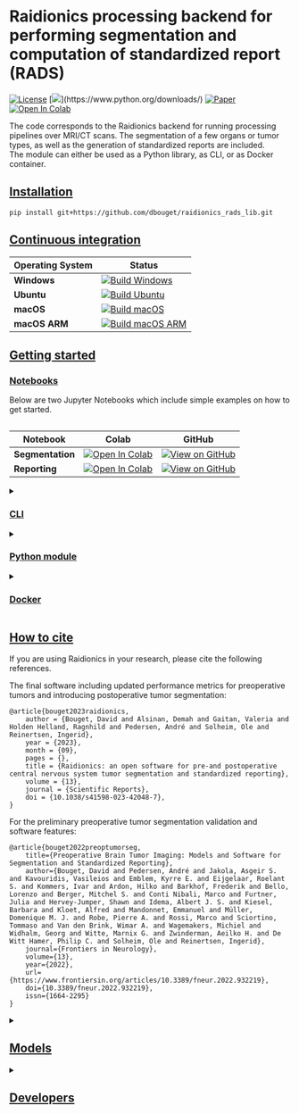 # Raidionics processing backend for performing segmentation and computation of standardized report (RADS)

[![License](https://img.shields.io/badge/License-BSD%202--Clause-orange.svg)](https://opensource.org/licenses/BSD-2-Clause)
[![](https://img.shields.io/badge/python-(3.7)|3.8|3.9|3.10|(3.11)-blue.svg)](https://www.python.org/downloads/)
[![Paper](https://zenodo.org/badge/DOI/10.3389/fneur.2022.932219.svg)](https://www.frontiersin.org/articles/10.3389/fneur.2022.932219/full)
[![Open In Colab](https://colab.research.google.com/assets/colab-badge.svg)](https://colab.research.google.com/gist/dbouget/fdd4d034a2351b2ce7ab624ffb646ab5/01_run_simple_segmentation.ipynb)

The code corresponds to the Raidionics backend for running processing pipelines over MRI/CT scans. The segmentation of
a few organs or tumor types, as well as the generation of standardized reports are included.  
The module can either be used as a Python library, as CLI, or as Docker container.

## [Installation](https://github.com/dbouget/raidionics_rads_lib#installation)

```
pip install git+https://github.com/dbouget/raidionics_rads_lib.git
```

## [Continuous integration](https://github.com/dbouget/raidionics_rads_lib#continuous-integration)

| Operating System | Status                                                                                                                                                                                                                      |
|------------------|-----------------------------------------------------------------------------------------------------------------------------------------------------------------------------------------------------------------------------|
| **Windows**      | [![Build Windows](https://github.com/dbouget/raidionics_rads_lib/actions/workflows/build_windows.yml/badge.svg)](https://github.com/dbouget/raidionics_rads_lib/actions/workflows/build_windows.yml)                        |
| **Ubuntu**       | [![Build Ubuntu](https://github.com/dbouget/raidionics_rads_lib/actions/workflows/build_ubuntu.yml/badge.svg)](https://github.com/dbouget/raidionics_rads_lib/actions/workflows/build_ubuntu.yml)                           |
| **macOS**        | [![Build macOS](https://github.com/dbouget/raidionics_rads_lib/actions/workflows/build_macos.yml/badge.svg)](https://github.com/dbouget/raidionics_rads_lib/actions/workflows/build_macos.yml)                              |
| **macOS ARM**    | [![Build macOS ARM](https://github.com/dbouget/raidionics_rads_lib/actions/workflows/build_macos_arm.yml/badge.svg?branch=macos_arm)](https://github.com/dbouget/raidionics_rads_lib/actions/workflows/build_macos_arm.yml) |


## [Getting started](https://github.com/dbouget/raidionics_rads_lib#getting-started)

### [Notebooks](https://github.com/dbouget/validation_metrics_computation#notebooks)

Below are two Jupyter Notebooks which include simple examples on how to get started.

<div style="display: flex;">
  <div style="flex: 1; margin-right: 20px;">

| Notebook         | Colab                                                | GitHub                                                                                                                                                                                       |
|------------------|-------------------------------------------------------|----------------------------------------------------------------------------------------------------------------------------------------------------------------------------------------------|
| **Segmentation** | <a href="https://colab.research.google.com/gist/dbouget/fdd4d034a2351b2ce7ab624ffb646ab5/01_run_simple_segmentation.ipynb" target="_parent"><img src="https://colab.research.google.com/assets/colab-badge.svg" alt="Open In Colab"/></a> | [![View on GitHub](https://img.shields.io/badge/View%20on%20GitHub-blue?logo=github)](https://github.com/dbouget/raidionics_rads_lib/blob/master/notebooks/01_run_simple_segmentation.ipynb) |
| **Reporting**    | <a href="https://colab.research.google.com/gist/dbouget/f87576cdae559ce2a328f0ba7f60828d/02_run_simple_reporting.ipynb" target="_parent"><img src="https://colab.research.google.com/assets/colab-badge.svg" alt="Open In Colab"/></a>   | [![View on GitHub](https://img.shields.io/badge/View%20on%20GitHub-blue?logo=github)](https://github.com/dbouget/raidionics_rads_lib/blob/master/notebooks/02_run_simple_reporting.ipynb)    |

  </div>
</div>

<details>
<summary>

### [CLI](https://github.com/dbouget/raidionics_rads_lib#cli)
</summary>

```
raidionicsrads CONFIG
```

CONFIG should point to a configuration file (*.ini), specifying all runtime parameters,
according to the pattern from [**blank_main_config.ini**](https://github.com/dbouget/raidionics-rads-lib/blob/master/blank_main_config.ini).
</details>

<details>
<summary>

### [Python module](https://github.com/dbouget/raidionics_rads_lib#python-module)
</summary>

```
from raidionicsrads.compute import run_rads
run_rads(config_filename="/path/to/main_config.ini")
```

</details>

<details>
<summary>

### [Docker](https://github.com/dbouget/raidionics_rads_lib#docker)
</summary>

:warning: The Docker image can only perform inference using the CPU, there is no GPU support at this stage.
```
docker pull dbouget/raidionics-rads:v1.1
```

For opening the Docker image and interacting with it, run:  
```
docker run --entrypoint /bin/bash -v /home/<username>/<resources_path>:/home/ubuntu/resources -t -i --runtime=nvidia --network=host --ipc=host dbouget/raidionics-rads:v1.1
```

The `/home/<username>/<resources_path>` before the column sign has to be changed to match a directory on your local 
machine containing the data to expose to the docker image. Namely, it must contain folder(s) with images you want to 
run inference on, as long as a folder with the trained models to use, and a destination folder where the results will 
be placed.

For launching the Docker image as a CLI, run:  
```
docker run -v /home/<username>/<resources_path>:/home/ubuntu/resources -t -i --runtime=nvidia --network=host --ipc=host dbouget/raidionics-rads:v1.1 -c /home/ubuntu/resources/<path>/<to>/main_config.ini -v <verbose>
```

The `<path>/<to>/main_config.ini` must point to a valid configuration file on your machine, as a relative path to the `/home/<username>/<resources_path>` described above.
For example, if the file is located on my machine under `/home/myuser/Data/RADS/main_config.ini`, 
and that `/home/myuser/Data` is the mounted resources partition mounted on the Docker image, the new relative path will be `RADS/main_config.ini`.  
The `<verbose>` level can be selected from [debug, info, warning, error].

</details>

## [How to cite](https://github.com/dbouget/raidionics_rads_lib#how-to-cite)
If you are using Raidionics in your research, please cite the following references.

The final software including updated performance metrics for preoperative tumors and introducing postoperative tumor segmentation:
```
@article{bouget2023raidionics,
    author = {Bouget, David and Alsinan, Demah and Gaitan, Valeria and Holden Helland, Ragnhild and Pedersen, André and Solheim, Ole and Reinertsen, Ingerid},
    year = {2023},
    month = {09},
    pages = {},
    title = {Raidionics: an open software for pre-and postoperative central nervous system tumor segmentation and standardized reporting},
    volume = {13},
    journal = {Scientific Reports},
    doi = {10.1038/s41598-023-42048-7},
}
```

For the preliminary preoperative tumor segmentation validation and software features:
```
@article{bouget2022preoptumorseg,
    title={Preoperative Brain Tumor Imaging: Models and Software for Segmentation and Standardized Reporting},
    author={Bouget, David and Pedersen, André and Jakola, Asgeir S. and Kavouridis, Vasileios and Emblem, Kyrre E. and Eijgelaar, Roelant S. and Kommers, Ivar and Ardon, Hilko and Barkhof, Frederik and Bello, Lorenzo and Berger, Mitchel S. and Conti Nibali, Marco and Furtner, Julia and Hervey-Jumper, Shawn and Idema, Albert J. S. and Kiesel, Barbara and Kloet, Alfred and Mandonnet, Emmanuel and Müller, Domenique M. J. and Robe, Pierre A. and Rossi, Marco and Sciortino, Tommaso and Van den Brink, Wimar A. and Wagemakers, Michiel and Widhalm, Georg and Witte, Marnix G. and Zwinderman, Aeilko H. and De Witt Hamer, Philip C. and Solheim, Ole and Reinertsen, Ingerid},
    journal={Frontiers in Neurology},
    volume={13},
    year={2022},
    url={https://www.frontiersin.org/articles/10.3389/fneur.2022.932219},
    doi={10.3389/fneur.2022.932219},
    issn={1664-2295}
}
```

<details>
<summary>

## [Models](https://github.com/dbouget/raidionics_rads_lib#models)
</summary>

The trained models are automatically downloaded when running Raidionics or Raidionics-Slicer.
Alternatively, all existing Raidionics models can be browsed [here](https://github.com/dbouget/Raidionics-models/releases/tag/1.2.0) directly.
</details>

<details>
<summary>

## [Developers](https://github.com/dbouget/raidionics_rads_lib#developers)
</summary>

```
git clone https://github.com/dbouget/raidionics_rads_lib.git --recurse-submodules
```
For running inference on GPU through the raidionics_seg_lib backend, your machine must be properly configured
(cf. [here](https://onnxruntime.ai/docs/execution-providers/CUDA-ExecutionProvider.html))  

The ANTs library can be manually installed (from source) and be used as a cpp backend rather than Python.
Visit https://github.com/ANTsX/ANTs.


</details>